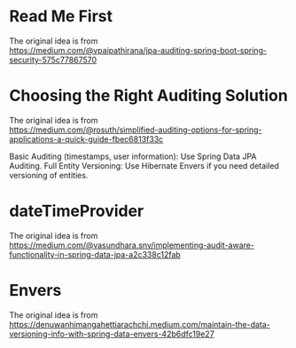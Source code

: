# Read Me First

The original idea is from  
https://medium.com/@vpaipathirana/jpa-auditing-spring-boot-spring-security-575c77867570

# Choosing the Right Auditing Solution

The original idea is from  
https://medium.com/@rosuth/simplified-auditing-options-for-spring-applications-a-quick-guide-fbec6813f33c

Basic Auditing (timestamps, user information): Use Spring Data JPA Auditing.
Full Entity Versioning: Use Hibernate Envers if you need detailed versioning of entities.

# dateTimeProvider

The original idea is from  
https://medium.com/@vasundhara.snv/implementing-audit-aware-functionality-in-spring-data-jpa-a2c338c12fab

# Envers

The original idea is from  
https://denuwanhimangahettiarachchi.medium.com/maintain-the-data-versioning-info-with-spring-data-envers-42b6dfc19e27


